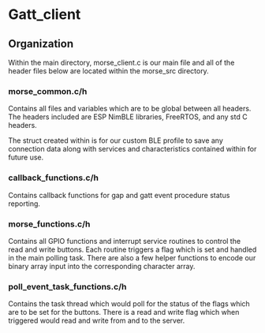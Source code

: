 # Gatt_client

## Organization

Within the main directory, morse_client.c is our main file and all of the header files below are located within the morse_src directory.

### morse_common.c/h
Contains all files and variables which are to be global between all headers. The headers included are ESP NimBLE libraries, FreeRTOS, and any std C headers. 

The struct created within is for our custom BLE profile to save any connection data along with services and characteristics contained within for future use.

### callback_functions.c/h
Contains callback functions for gap and gatt event procedure status reporting.

### morse_functions.c/h
Contains all GPIO functions and interrupt service routines to control the read and write buttons. Each routine triggers a flag which is set and handled in the main polling task. There are also a few helper functions to encode our binary array input into the corresponding character array.

### poll_event_task_functions.c/h
Contains the task thread which would poll for the status of the flags which are to be set for the buttons. There is a read and write flag which when triggered would read and write from and to the server.

